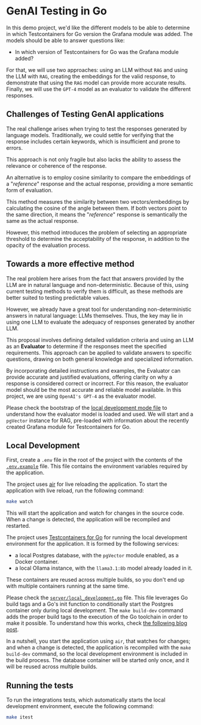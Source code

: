 # GenAI Testing in Go

In this demo project, we'd like the different models to be able to determine in which Testcontainers for Go version the Grafana module was added. The models should be able to answer questions like:

- In which version of Testcontainers for Go was the Grafana module added?

For that, we will use two approaches: using an LLM without `RAG` and using the LLM with `RAG`, creating the embeddings for the valid response, to demonstrate that using the `RAG` model can provide more accurate results. Finally, we will use the `GPT-4` model as an evaluator to validate the different responses.

## Challenges of Testing GenAI applications

The real challenge arises when trying to test the responses generated by language models. Traditionally, we could settle for verifying that the response includes certain keywords, which is insufficient and prone to errors.

This approach is not only fragile but also lacks the ability to assess the relevance or coherence of the response.

An alternative is to employ cosine similarity to compare the embeddings of a "_reference_" response and the actual response, providing a more semantic form of evaluation.

This method measures the similarity between two vectors/embeddings by calculating the cosine of the angle between them. If both vectors point to the same direction, it means the "_reference_" response is semantically the same as the actual response.

However, this method introduces the problem of selecting an appropriate threshold to determine the acceptability of the response, in addition to the opacity of the evaluation process.

## Towards a more effective method

The real problem here arises from the fact that answers provided by the LLM are in natural language and non-deterministic.
Because of this, using current testing methods to verify them is difficult, as these methods are better suited to testing predictable values. 

However, we already have a great tool for understanding non-deterministic answers in natural language: LLMs themselves.
Thus, the key may lie in using one LLM to evaluate the adequacy of responses generated by another LLM. 

This proposal involves defining detailed validation criteria and using an LLM as an **Evaluator** to determine if the responses meet the specified requirements. This approach can be applied to validate answers to specific questions, drawing on both general knowledge and specialized information.

By incorporating detailed instructions and examples, the Evaluator can provide accurate and justified evaluations, offering clarity on why a response is considered correct or incorrect. For this reason, the evaluator model should be the most accurate and reliable model available.
In this project, we are using `OpenAI's GPT-4` as the evaluator model.

Please check the bootstrap of the [local development mode file](./internal/server/local_development.go) to understand how the evaluator model is loaded and used. We will start and a `pgVector` instance for RAG, pre-loaded with information about the recently created Grafana module for Testcontainers for Go.

## Local Development

First, create a `.env` file in the root of the project with the contents of the [`.env.example`](.env.example) file. This file contains the environment variables required by the application.

The project uses [air](https://github.com/air-verse/air) for live reloading the application. To start the application with live reload, run the following command:

```bash
make watch
```

This will start the application and watch for changes in the source code. When a change is detected, the application will be recompiled and restarted.

The project uses [Testcontainers for Go](https://github.com/testcontainers/testcontainers-go) for running the local development environment for the application. It is formed by the following services:

- a local Postgres database, with the `pgVector` module enabled, as a Docker container.
- a local Ollama instance, with the `llama3.1:8b` model already loaded in it.

These containers are reused across multiple builds, so you don't end up with multiple containers running at the same time.

Please check the [`server/local_development.go`](./internal/server/local_development.go) file. This file leverages Go build tags and a Go's init function to conditionally start the Postgres container only during local development. The `make build-dev` command adds the proper build tags to the execution of the Go toolchain in order to make it possible. To understand how this works, check [the following blog post](https://www.docker.com/blog/local-development-of-go-applications-with-testcontainers/).

In a nutshell, you start the application using `air`, that watches for changes; and when a change is detected, the application is recompiled with the `make build-dev` command, so the local development environment is included in the build process. The database container will be started only once, and it will be reused across multiple builds.

## Running the tests

To run the integrations tests, which automatically starts the local development environment, execute the following command:

```bash
make itest
```
